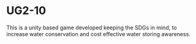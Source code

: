 # UG2-10
This is a unity based game developed keeping the SDGs in mind, to increase water conservation and cost effective water storing awareness.
